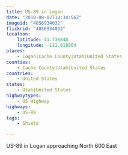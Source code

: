 ```yaml
---
title: US-89 in Logan
date: "2010-08-02T10:34:56Z"
imageid: "4856934032"
flickrid: "4856934032"
location:
    latitude: 41.738848
    longitude: -111.818804
places:
    - Logan|Cache County|Utah|United States
counties:
    - Cache County|Utah|United States
countries:
    - United States
states:
    - Utah|United States
highwaytypes:
    - US Highway
highways:
    - US-89
tags:
    - Shield

---
```

US-89 in Logan approaching North 600 East